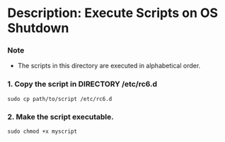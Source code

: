# Description: Execute Scripts on OS Shutdown

### Note
* The scripts in this directory are executed in alphabetical order.

### 1. Copy the script in DIRECTORY /etc/rc6.d
```
sudo cp path/to/script /etc/rc6.d
```

### 2. Make the script executable.
```
sudo chmod +x myscript
```
